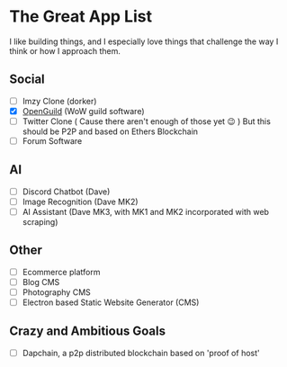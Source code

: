 # The Great App List
I like building things, and I especially love things that challenge the way I think or how I approach them. 

## Social 
- [ ] Imzy Clone (dorker)
- [x] [OpenGuild](https://www.github.com/finchMFG/openGuild-CMS) (WoW guild software)
- [ ] Twitter Clone ( Cause there aren't enough of those yet :wink: ) But this should be P2P and based on Ethers Blockchain
- [ ] Forum Software

## AI
- [ ] Discord Chatbot (Dave)
- [ ] Image Recognition (Dave MK2)
- [ ] AI Assistant (Dave MK3, with MK1 and MK2 incorporated with web scraping)

## Other
- [ ] Ecommerce platform
- [ ] Blog CMS
- [ ] Photography CMS
- [ ] Electron based Static Website Generator (CMS)

## Crazy and Ambitious Goals
- [ ] Dapchain, a p2p distributed blockchain based on 'proof of host'
